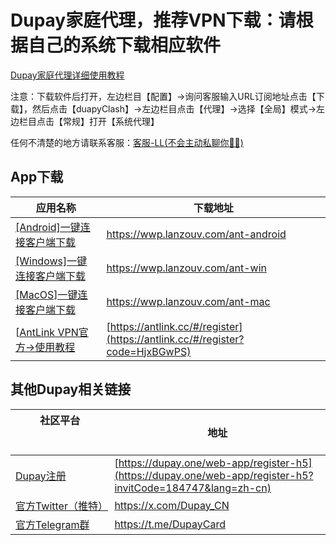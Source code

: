 # Dupay家庭代理，推荐VPN下载：请根据自己的系统下载相应软件

[Dupay家庭代理详细使用教程](https://telegra.ph/%E6%B5%8B%E8%AF%95%E7%89%88Dupay%E5%AE%B6%E5%BA%AD%E4%BB%A3%E7%90%86-05-28)

注意：下载软件后打开，左边栏目【配置】->询问客服输入URL订阅地址点击【下载】，然后点击【duapyClash】->左边栏目点击【代理】->选择【全局】模式->左边栏目点击【常规】打开【系统代理】

任何不清楚的地方请联系客服：[客服-LL(不会主动私聊你🙅‍♂️)](https://t.me/DupayLL)

## App下载

| 应用名称                                                                                                                                                           | 下载地址                                         |
| --------------------------------------------------------------------------------------------------------------------------------------------------------------------------------- | ------------------------------------------------ |
| [[Android]一键连接客户端下载](https://wwp.lanzouv.com/ant-android)                                                                                               | <https://wwp.lanzouv.com/ant-android>
| [[Windows]一键连接客户端下载](https://wwp.lanzouv.com/ant-win)                                                                                                   | <https://wwp.lanzouv.com/ant-win>                       |
| [[MacOS]一键连接客户端下载](https://wwp.lanzouv.com/ant-mac)                                                                                                     | <https://wwp.lanzouv.com/ant-mac>                |
| [[AntLink VPN官方->使用教程](https://antlink.cc/#/register?code=HjxBGwPS)                                                                                        | [https://antlink.cc/#/register](https://antlink.cc/#/register?code=HjxBGwPS) 
## 其他Dupay相关链接

| 社区平台 &nbsp;&nbsp;&nbsp;&nbsp;&nbsp;&nbsp;&nbsp;&nbsp;&nbsp;&nbsp;&nbsp;&nbsp;&nbsp;&nbsp;&nbsp;&nbsp;&nbsp;&nbsp;&nbsp;&nbsp;&nbsp;&nbsp;&nbsp;&nbsp;&nbsp;&nbsp;&nbsp;&nbsp;&nbsp;&nbsp; &nbsp;&nbsp;&nbsp;| 地址                                         |
| --------------------------------------------------------------------------------------------------------------------------------------------------------------------------------- | ------------------------------------------------ |
| [Dupay注册](https://dupay.one/web-app/register-h5?invitCode=184747&lang=zh-cn)                                                               | [https://dupay.one/web-app/register-h5](https://dupay.one/web-app/register-h5?invitCode=184747&lang=zh-cn)              |
| [官方Twitter（推特）](https://x.com/Dupay_CN)                                                                                                 | <https://x.com/Dupay_CN>               |
| [官方Telegram群](https://t.me/DupayCard)                                                                                                      | <https://t.me/DupayCard>               |

